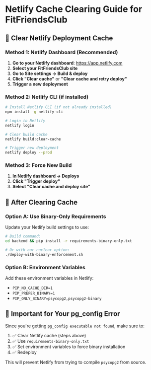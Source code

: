 # Netlify Cache Clearing Guide for FitFriendsClub

## 🧹 Clear Netlify Deployment Cache

### Method 1: Netlify Dashboard (Recommended)
1. **Go to your Netlify dashboard**: https://app.netlify.com
2. **Select your FitFriendsClub site**
3. **Go to Site settings → Build & deploy**
4. **Click "Clear cache"** or **"Clear cache and retry deploy"**
5. **Trigger a new deployment**

### Method 2: Netlify CLI (if installed)
```bash
# Install Netlify CLI (if not already installed)
npm install -g netlify-cli

# Login to Netlify
netlify login

# Clear build cache
netlify build:clear-cache

# Trigger new deployment
netlify deploy --prod
```

### Method 3: Force New Build
1. **In Netlify dashboard → Deploys**
2. **Click "Trigger deploy"**
3. **Select "Clear cache and deploy site"**

## 🎯 After Clearing Cache

### Option A: Use Binary-Only Requirements
Update your Netlify build settings to use:
```bash
# Build command:
cd backend && pip install -r requirements-binary-only.txt

# Or with our nuclear option:
./deploy-with-binary-enforcement.sh
```

### Option B: Environment Variables
Add these environment variables in Netlify:
- `PIP_NO_CACHE_DIR=1`
- `PIP_PREFER_BINARY=1` 
- `PIP_ONLY_BINARY=psycopg2,psycopg2-binary`

## 🚨 Important for Your pg_config Error
Since you're getting `pg_config executable not found`, make sure to:

1. ✅ Clear Netlify cache (steps above)
2. ✅ Use `requirements-binary-only.txt` 
3. ✅ Set environment variables to force binary installation
4. ✅ Redeploy

This will prevent Netlify from trying to compile `psycopg2` from source.